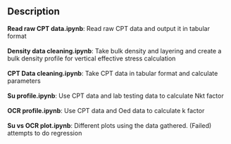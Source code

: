 ## Description
**Read raw CPT data.ipynb**: Read raw CPT data and output it in tabular format<br><br>
**Density data cleaning.ipynb**: Take bulk density and layering and create a bulk density profile for vertical effective stress calculation<br><br>
**CPT Data cleaning.ipynb**: Take CPT data in tabular format and calculate parameters<br><br>
**Su profile.ipynb**: Use CPT data and lab testing data to calculate Nkt factor<br><br>
**OCR profile.ipynb**: Use CPT data and Oed data to calculate k factor<br><br>
**Su vs OCR plot.ipynb**: Different plots using the data gathered. (Failed) attempts to do regression<br><br>
